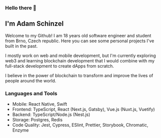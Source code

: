 ### Hello there 👋
## I'm Adam Schinzel

Welcome to my Github! I am 18 years old software engineer and student from Brno, Czech republic. Here you can see some personal projects I've built in the past. 

I mostly work on web and mobile development, but I'm currently exploring web3 and learning blockchain development that I would combine with my full-stack development to create dApps from scratch.

I believe in the power of blockchain to transform and improve the lives of people around the world.

### Languages and Tools

- Mobile: React Native, Swift
- Frontend: TypeScript, React (Next.js, Gatsby), Vue.js (Nuxt.js, Vuetify)
- Backend: TypeScript/Node.js (Nest.js)
- Storage: Postgres, Redis
- Code Quality: Jest, Cypress, ESlint, Prettier, Storybook, Chromatic, Enzyme
